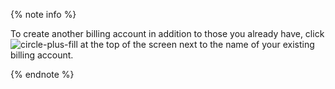 {% note info %}

To create another billing account in addition to those you already have, click ![circle-plus-fill](../../_assets/console-icons/circle-plus-fill.svg) at the top of the screen next to the name of your existing billing account.

{% endnote %}